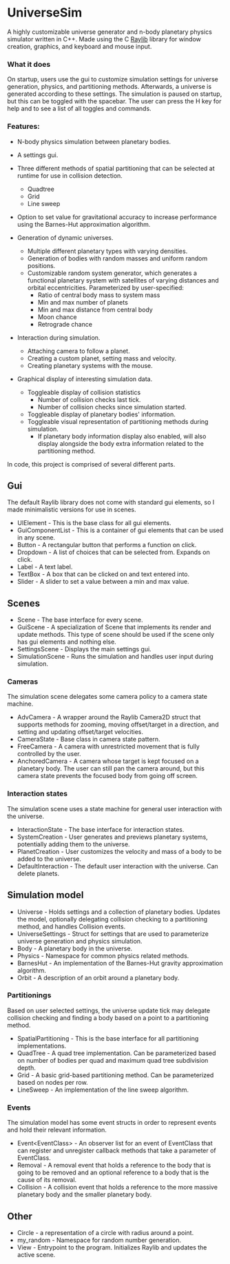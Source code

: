 # UniverseSim

A highly customizable universe generator and n-body planetary physics simulator written in C++. Made using the C [Raylib](https://github.com/raysan5/raylib) library for window creation, graphics, and keyboard and mouse input.


### What it does
On startup, users use the gui to customize simulation settings for universe generation, physics, and partitioning methods.
Afterwards, a universe is generated according to these settings. The simulation is paused on startup, but this can be toggled with the spacebar.
The user can press the H key for help and to see a list of all toggles and commands.


### Features:
- N-body physics simulation between planetary bodies.
- A settings gui.
- Three different methods of spatial partitioning that can be selected at runtime for use in collision detection.
  - Quadtree
  - Grid
  - Line sweep
- Option to set value for gravitational accuracy to increase performance using the Barnes-Hut approximation algorithm.
- Generation of dynamic universes.
  - Multiple different planetary types with varying densities.
  - Generation of bodies with random masses and uniform random positions.
  - Customizable random system generator, which generates a functional planetary system with satellites of varying distances and orbital eccentricities. Parameterized by user-specified:
    - Ratio of central body mass to system mass
    - Min and max number of planets
    - Min and max distance from central body
    - Moon chance
    - Retrograde chance
 
- Interaction during simulation.
  - Attaching camera to follow a planet.
  - Creating a custom planet, setting mass and velocity.
  - Creating planetary systems with the mouse.

- Graphical display of interesting simulation data.
  - Toggleable display of collision statistics
    - Number of collision checks last tick.
    - Number of collision checks since simulation started.
  - Toggleable display of planetary bodies' information.
  - Toggleable visual representation of partitioning methods during simulation.
    - If planetary body information display also enabled, will also display alongside the body extra information related to the partitioning method.


In code, this project is comprised of several different parts.

## Gui
The default Raylib library does not come with standard gui elements, so I made minimalistic versions for use in scenes.
- UIElement - This is the base class for all gui elements.
- GuiComponentList - This is a container of gui elements that can be used in any scene.
- Button - A rectangular button that performs a function on click.
- Dropdown - A list of choices that can be selected from. Expands on click.
- Label - A text label.
- TextBox - A box that can be clicked on and text entered into.
- Slider - A slider to set a value between a min and max value.

## Scenes
- Scene - The base interface for every scene.
- GuiScene - A specialization of Scene that implements its render and update methods.
This type of scene should be used if the scene only has gui elements and nothing else.
- SettingsScene - Displays the main settings gui.
- SimulationScene - Runs the simulation and handles user input during simulation.

### Cameras
The simulation scene delegates some camera policy to a camera state machine.
- AdvCamera - A wrapper around the Raylib Camera2D struct that supports methods for zooming, moving offset/target in a direction, and setting and updating offset/target velocities.
- CameraState - Base class in camera state pattern.
- FreeCamera - A camera with unrestricted movement that is fully controlled by the user.
- AnchoredCamera - A camera whose target is kept focused on a planetary body. The user can still pan the camera around, but this camera state prevents the focused body from going off screen.

### Interaction states
The simulation scene uses a state machine for general user interaction with the universe.
- InteractionState - The base interface for interaction states.
- SystemCreation - User generates and previews planetary systems, potentially adding them to the universe.
- PlanetCreation - User customizes the velocity and mass of a body to be added to the universe.
- DefaultInteraction - The default user interaction with the universe. Can delete planets.

## Simulation model
- Universe - Holds settings and a collection of planetary bodies. Updates the model, optionally delegating collision checking to a partitioning method, and handles Collision events.
- UniverseSettings - Struct for settings that are used to parameterize universe generation and physics simulation.
- Body - A planetary body in the universe.
- Physics - Namespace for common physics related methods.
- BarnesHut - An implementation of the Barnes-Hut gravity approximation algorithm.
- Orbit - A description of an orbit around a planetary body.

### Partitionings
Based on user selected settings, the universe update tick may delegate collision checking and finding a body based on a point to a partitioning method.
- SpatialPartitioning - This is the base interface for all partitioning implementations.
- QuadTree - A quad tree implementation. Can be parameterized based on number of bodies per quad and maximum quad tree subdivision depth.
- Grid - A basic grid-based partitioning method. Can be parameterized based on nodes per row.
- LineSweep - An implementation of the line sweep algorithm.

### Events
The simulation model has some event structs in order to represent events and hold their relevant information.
- Event\<EventClass\> - An observer list for an event of EventClass that can register and unregister callback methods that take a parameter of EventClass.
- Removal - A removal event that holds a reference to the body that is going to be removed and an optional reference to a body that is the cause of its removal.
- Collision - A collision event that holds a reference to the more massive planetary body and the smaller planetary body.


## Other
- Circle - a representation of a circle with radius around a point.
- my_random - Namespace for random number generation.
- View - Entrypoint to the program. Initializes Raylib and updates the active scene.
